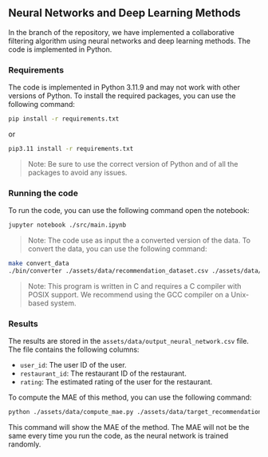 ## Neural Networks and Deep Learning Methods

In the branch of the repository, we have implemented a collaborative filtering algorithm using neural networks and deep learning methods. The code is implemented in Python.

### Requirements

The code is implemented in Python 3.11.9 and may not work with other versions of Python. To install the required packages, you can use the following command:

```bash
pip install -r requirements.txt
```

or

```bash
pip3.11 install -r requirements.txt
```

> Note: Be sure to use the correct version of Python and of all the packages to avoid any issues.

### Running the code

To run the code, you can use the following command open the notebook:

```bash
jupyter notebook ./src/main.ipynb
```

> Note: The code use as input the a converted version of the data. To convert the data, you can use the following command:

```bash
make convert_data
./bin/converter ./assets/data/recommendation_dataset.csv ./assets/data/converted.csv
```

> Note: This program is written in C and requires a C compiler with POSIX support. We recommend using the GCC compiler on a Unix-based system.



### Results

The results are stored in the `assets/data/output_neural_network.csv` file. The file contains the following columns:

- `user_id`: The user ID of the user.
- `restaurant_id`: The restaurant ID of the restaurant.
- `rating`: The estimated rating of the user for the restaurant.

To compute the MAE of this method, you can use the following command:

```bash
python ./assets/data/compute_mae.py ./assets/data/target_recommendations.csv ./assets/data/output_neural_network.csv
``` 

This command will show the MAE of the method.
The MAE will not be the same every time you run the code, as the neural network is trained randomly.